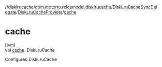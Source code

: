 //[disklrucache](../../../../index.md)/[com.motorro.rxlcemodel.disklrucache](../../index.md)/[DiskLruCacheSyncDelegate](../index.md)/[DiskLruCacheProvider](index.md)/[cache](cache.md)

# cache

[jvm]\
val [cache](cache.md): DiskLruCache

Configured DiskLruCache
